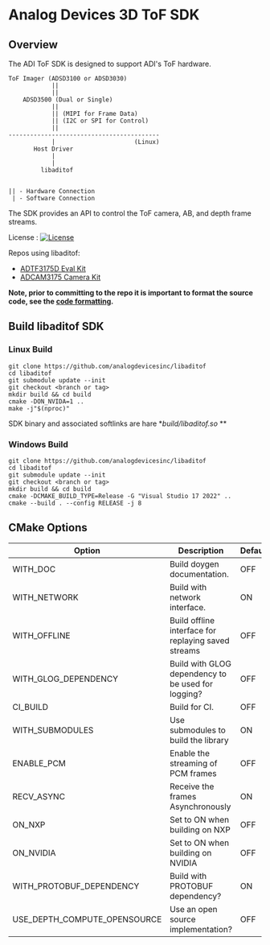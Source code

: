 # Analog Devices 3D ToF SDK 

## Overview

The ADI ToF SDK is designed to support ADI's ToF hardware.

```
ToF Imager (ADSD3100 or ADSD3030)
            ||
            ||
    ADSD3500 (Dual or Single)
            ||
            || (MIPI for Frame Data)
            || (I2C or SPI for Control)
            ||
------------------------------------------
            |                      (Linux) 
       Host Driver
            |
            |
         libaditof


|| - Hardware Connection
 | - Software Connection
```

The SDK provides an API to control the ToF camera, AB, and depth frame streams.

License : [![License](https://img.shields.io/badge/license-MIT-blue.svg)](LICENSE)

Repos using libaditof:

* [ADTF3175D Eval Kit](https://github.com/analogdevicesinc/ToF)
* [ADCAM3175 Camera Kit](https://github.com/analogdevicesinc/ADCAM)

**Note, prior to committing to the repo it is important to format the source code, see the [code formatting](./doc/code-formatting.md).**

## Build libaditof SDK

### Linux Build

```
git clone https://github.com/analogdevicesinc/libaditof
cd libaditof
git submodule update --init
git checkout <branch or tag>
mkdir build && cd build
cmake -DON_NVIDA=1 ..
make -j"$(nproc)"
```

SDK binary and associated softlinks are hare **build/libaditof.so* **

### Windows Build

```
git clone https://github.com/analogdevicesinc/libaditof
cd libaditof
git submodule update --init
git checkout <branch or tag>
mkdir build && cd build
cmake -DCMAKE_BUILD_TYPE=Release -G "Visual Studio 17 2022" ..
cmake --build . --config RELEASE -j 8
```

## CMake Options

| Option | Description | Default |
|--------|-------------|---------|
|WITH_DOC|Build doygen documentation. |OFF|
|WITH_NETWORK|Build with network interface. |ON|
|WITH_OFFLINE|Build offline interface for replaying saved streams |OFF|
|WITH_GLOG_DEPENDENCY|Build with GLOG dependency to be used for logging?|OFF|
|CI_BUILD|Build for CI.|OFF|
|WITH_SUBMODULES|Use submodules to build the library|ON|
|ENABLE_PCM|Enable the streaming of PCM frames|OFF|
|RECV_ASYNC|Receive the frames Asynchronously|ON|
|ON_NXP|Set to ON when building on NXP|OFF|
|ON_NVIDIA|Set to ON when building on NVIDIA|OFF|
|WITH_PROTOBUF_DEPENDENCY|Build with PROTOBUF dependency?|ON|
|USE_DEPTH_COMPUTE_OPENSOURCE|Use an open source implementation?|OFF|
